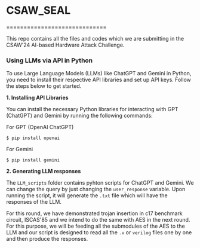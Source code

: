 # CSAW_SEAL
=============================

This repo contains all the files and codes which we are submitting in the CSAW'24 AI-based Hardware Attack Challenge.

###  Using LLMs via API in Python

To use Large Language Models (LLMs) like ChatGPT and Gemini in Python, you need to install their respective API libraries and set up API keys. Follow the steps below to get started.

**1. Installing API Libraries**

You can install the necessary Python libraries for interacting with GPT (ChatGPT) and Gemini by running the following commands:

For GPT (OpenAI ChatGPT)

    $ pip install openai

For Gemini

    $ pip install gemini

**2. Generating LLM responses**

The `LLM_scripts` folder contains pyhton scripts for ChatGPT and Gemini. We can change the query by just changing the `user_response` variable. Upon running the script, it will generate the `.txt` file which will have the responses of the LLM. 

For this round, we have demonstrated trojan insertion in c17 benchmark circuit, ISCAS'85 and we intend to do the same with AES in the next round. For this purpose, we will be feeding all the submodules of the AES to the LLM and our script is designed to read all the `.v` or `verilog` files one by one and then produce the responses.
